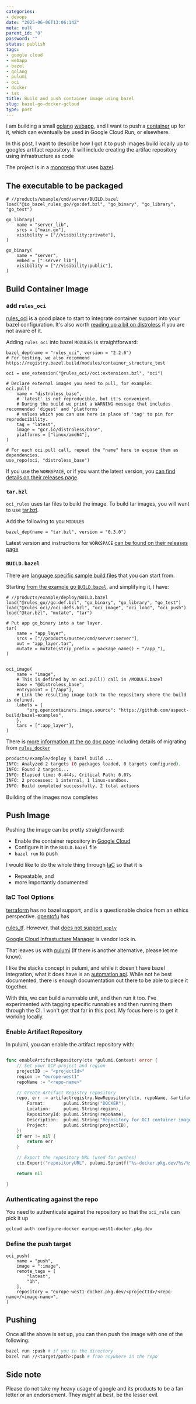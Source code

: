 ```yaml
---
categories:
- devops
date: "2025-06-06T13:06:14Z"
meta: null
parent_id: "0"
password: ""
status: publish
tags:
- google cloud
- webapp
- bazel
- golang
- pulumi
- oci
- docker
- iac
title: Build and push container image using bazel
slug: bazel-go-docker-gcloud
type: post
---
```


I am building a small [golang](/tags/golang) [webapp](/tags/webapp), and I want
to push a [container](/tags/oci) up for it, which can eventually be used in
Google Cloud Run, or elsewhere.

In this post, I want to describe how I got it to push images build locally up to
googles artifact repository. It will include creating the artifac repository
using infrastructure as code

The project is in a [monorepo](/tags/monorepo) that uses [bazel](/tags/bazel).

## The executable to be packaged

```starlark
# //products/example/cmd/server/BUILD.bazel
load("@io_bazel_rules_go//go:def.bzl", "go_binary", "go_library", "go_test")

go_library(
    name = "server_lib",
    srcs = ["main.go"],
    visibility = ["//visibility:private"],
)

go_binary(
    name = "server",
    embed = [":server_lib"],
    visibility = ["//visibility:public"],
)
```

<!--more-->

## Build Container Image

### add `rules_oci`

[rules_oci](https://github.com/bazel-contrib/rules_oci) is a good place to start
to integrate container support into your bazel configuration. It's also worth
[reading up a bit on distroless](https://github.com/GoogleContainerTools/distroless)
if you are not aware of it.

Adding `rules_oci` into bazel `MODULES` is straightforward:

```starlark
bazel_dep(name = "rules_oci", version = "2.2.6")
# For testing, we also recommend https://registry.bazel.build/modules/container_structure_test

oci = use_extension("@rules_oci//oci:extensions.bzl", "oci")

# Declare external images you need to pull, for example:
oci.pull(
    name = "distroless_base",
    # 'latest' is not reproducible, but it's convenient.
    # During the build we print a WARNING message that includes recommended 'digest' and 'platforms'
    # values which you can use here in place of 'tag' to pin for reproducibility.
    tag = "latest",
    image = "gcr.io/distroless/base",
    platforms = ["linux/amd64"],
)

# For each oci.pull call, repeat the "name" here to expose them as dependencies.
use_repo(oci, "distroless_base")
```

If you use the `WORKSPACE`, or if you want the latest version, you
[can find details on their releases page](https://github.com/bazel-contrib/rules_oci/releases).

### `tar.bzl`

`oci_rules` uses tar files to build the image. To build tar images, you will
want to use [tar.bzl](https://github.com/bazel-contrib/tar.bzl).

Add the following to you `MODULES`

```starlark
bazel_dep(name = "tar.bzl", version = "0.3.0")
```

Latest version and instructions for `WORKSPACE`
[can be found on their releases page](https://github.com/bazel-contrib/tar.bzl/releases/tag/v0.3.0)

### `BUILD.bazel`

There are
[language specific sample build files](https://github.com/bazel-contrib/rules_oci?tab=readme-ov-file#usage)
that you can start from.

Starting
[from the example go `BUILD.bazel`](https://github.com/aspect-build/bazel-examples/blob/main/oci_go_image/BUILD.bazel),
and simplifying it, I have:

```starlark
# //products/example/deploy/BUILD.bazel
load("@rules_go//go:def.bzl", "go_binary", "go_library", "go_test")
load("@rules_oci//oci:defs.bzl", "oci_image", "oci_load", "oci_push")
load("@tar.bzl", "mutate", "tar")

# Put app go_binary into a tar layer.
tar(
    name = "app_layer",
    srcs = ["//products/muster/cmd/server:server"],
    out = "app_layer.tar",
    mutate = mutate(strip_prefix = package_name() + "/app_"),
)


oci_image(
    name = "image",
    # This is defined by an oci.pull() call in /MODULE.bazel
    base = "@distroless_base",
    entrypoint = ["/app"],
    # Link the resulting image back to the repository where the build is defined.
    labels = {
        "org.opencontainers.image.source": "https://github.com/aspect-build/bazel-examples",
    },
    tars = [":app_layer"],
)

```

There is
[more information at the go doc page](https://github.com/bazel-contrib/rules_oci/blob/main/docs/go.md)
including details of migrating from
[`rules_docker`](https://github.com/bazelbuild/rules_docker)

```bash
products/example/deploy $ bazel build ...
INFO: Analyzed 2 targets (0 packages loaded, 0 targets configured).
INFO: Found 2 targets...
INFO: Elapsed time: 0.444s, Critical Path: 0.07s
INFO: 2 processes: 1 internal, 1 linux-sandbox.
INFO: Build completed successfully, 2 total actions
```

Building of the images now completes

## Push Image

Pushing the image can be pretty straightforward:

- Enable the container repository in [Google Cloud](/tags/google-cloud)
- Configure it in the `BUILD.bazel` file
- `bazel run` to push

I would like to do the whole thing through [IaC](/tags/iac) so that it is

- Repeatable, and
- more importantly documented

### IaC Tool Options

[terraform](https://developer.hashicorp.com/terraform) has no bazel support, and
is a questionable choice from an ethics perspective. [opentofu]() has

[rules_tf](https://github.com/yanndegat/rules_tf). However, that
[does not support `apply`](https://github.com/yanndegat/rules_tf/issues/5)

[Google Cloud Infrastucture Manager](https://cloud.google.com/infrastructure-manager/docs)
is vendor lock in.

That leaves us with [pulumi](https://www.pulumi.com/) (If there is another
alternative, please let me know).

I like the stacks concept in pulumi, and while it doesn't have bazel
integration, what it does have is an
[automation api](https://github.com/pulumi/automation-api-examples). While not
he best documented, there is enough documentation out there to be able to piece
it together.

With this, we can build a runnable unit, and then run it too. I've experimented
with tagging specific runnables and then running them through the CI. I won't
get that far in this post. My focus here is to get it working locally.

### Enable Artifact Repository

In pulumi, you can enable the artifact repository with:

```go

func enableArtifactRepository(ctx *pulumi.Context) error {
	// Set your GCP project and region
	projectID := "<projectId>"
	region := "europe-west1"
	repoName := "<repo-name>"

	// Create Artifact Registry repository
	repo, err := artifactregistry.NewRepository(ctx, repoName, &artifactregistry.RepositoryArgs{
		Format:       pulumi.String("DOCKER"),
		Location:     pulumi.String(region),
		RepositoryId: pulumi.String(repoName),
		Description:  pulumi.String("Repository for OCI container images"),
		Project:      pulumi.String(projectID),
	})
	if err != nil {
		return err
	}

	// Export the repository URL (used for pushes)
	ctx.Export("repositoryURL", pulumi.Sprintf("%s-docker.pkg.dev/%s/%s", region, projectID, repo.Name))

	return nil

}

```

### Authenticating against the repo

You need to authenticate against the repository so that the `oci_rule` can pick
it up

```bash
gcloud auth configure-docker europe-west1-docker.pkg.dev
```

### Define the push target

```starlark
oci_push(
    name = "push",
    image = ":image",
    remote_tags = [
        "latest",
        "1h",
    ],
    repository = "europe-west1-docker.pkg.dev/<projectId>/<repo-name>/<image-name>",
)

```

## Pushing

Once all the above is set up, you can then push the image with one of the
following:

```bash
bazel run :push # if you in the directory
bazel run //<target/path>:push # fron anywhere in the repo
```

## Side note

Please do not take my heavy usage of google and its products to be a fan letter
or an endorsement. They _might_ at best, be the lesser evil.
